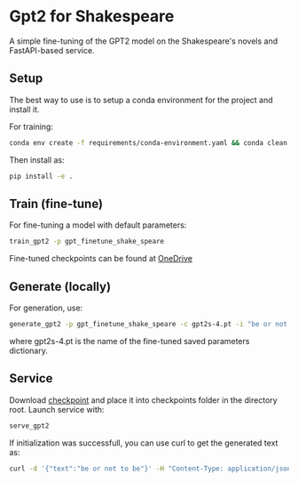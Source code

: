 # Gpt2 for Shakespeare

A simple fine-tuning of the GPT2 model on the Shakespeare's novels and FastAPI-based
service.

## Setup

The best way to use is to setup a conda environment for the project and install it.

For training:

```bash
conda env create -f requirements/conda-environment.yaml && conda clean -q -y -a 
```

Then install as:

```bash
pip install -e .
```

## Train (fine-tune)

For fine-tuning a model with default parameters:

```bash
train_gpt2 -p gpt_finetune_shake_speare
```

Fine-tuned checkpoints can be found at [OneDrive](https://1drv.ms/f/s!ArZtD2QJQALxb1VWuPiAWEAzUkY?e=QNY6Ja)

## Generate (locally)

For generation, use:

```bash
generate_gpt2 -p gpt_finetune_shake_speare -c gpt2s-4.pt -i "be or not to be?"
```

where gpt2s-4.pt is the name of the fine-tuned saved parameters dictionary.

## Service

Download [checkpoint](https://1drv.ms/f/s!ArZtD2QJQALxb1VWuPiAWEAzUkY?e=QNY6Ja) and place it into checkpoints folder in the directory root.
Launch service with:

```bash
serve_gpt2
```

If initialization was successfull, you can use curl to get the generated text as:

```bash
curl -d '{"text":"be or not to be"}' -H "Content-Type: application/json" -X POST http://127.0.0.1:8000/generate
```
